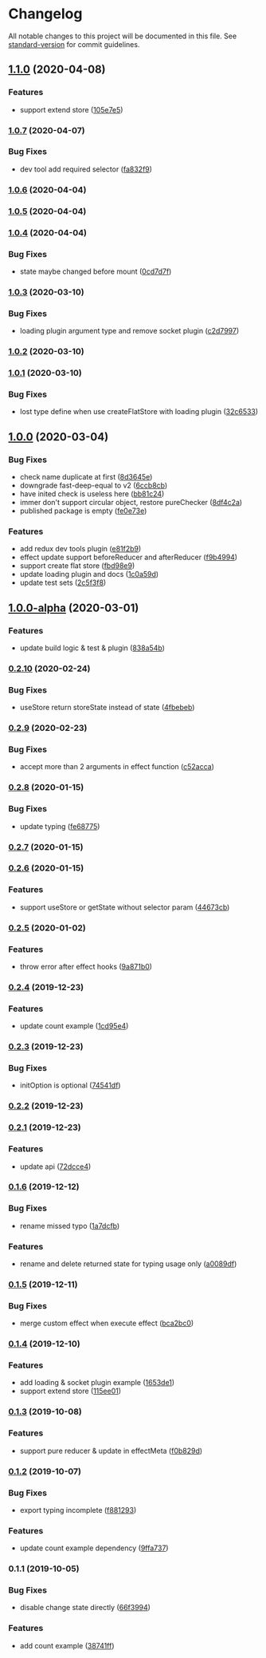 # Changelog

All notable changes to this project will be documented in this file. See [standard-version](https://github.com/conventional-changelog/standard-version) for commit guidelines.

## [1.1.0](https://github.com/daskyrk/cube-state/compare/v1.0.7...v1.1.0) (2020-04-08)


### Features

* support extend store ([105e7e5](https://github.com/daskyrk/cube-state/commit/105e7e5))

### [1.0.7](https://github.com/daskyrk/cube-state/compare/v1.0.6...v1.0.7) (2020-04-07)


### Bug Fixes

* dev tool add required selector ([fa832f9](https://github.com/daskyrk/cube-state/commit/fa832f9))

### [1.0.6](https://github.com/daskyrk/cube-state/compare/v1.0.5...v1.0.6) (2020-04-04)

### [1.0.5](https://github.com/daskyrk/cube-state/compare/v1.0.4...v1.0.5) (2020-04-04)

### [1.0.4](https://github.com/daskyrk/cube-state/compare/v1.0.3...v1.0.4) (2020-04-04)


### Bug Fixes

* state maybe changed before mount ([0cd7d7f](https://github.com/daskyrk/cube-state/commit/0cd7d7f))

### [1.0.3](https://github.com/daskyrk/cube-state/compare/v1.0.2...v1.0.3) (2020-03-10)


### Bug Fixes

* loading plugin argument type and remove socket plugin ([c2d7997](https://github.com/daskyrk/cube-state/commit/c2d7997))

### [1.0.2](https://github.com/daskyrk/cube-state/compare/v1.0.1...v1.0.2) (2020-03-10)

### [1.0.1](https://github.com/daskyrk/cube-state/compare/v1.0.0...v1.0.1) (2020-03-10)


### Bug Fixes

* lost type define when use createFlatStore with loading plugin ([32c6533](https://github.com/daskyrk/cube-state/commit/32c6533))

## [1.0.0](https://github.com/daskyrk/cube-state/compare/v1.0.0-alpha...v1.0.0) (2020-03-04)


### Bug Fixes

* check name duplicate at first ([8d3645e](https://github.com/daskyrk/cube-state/commit/8d3645e))
* downgrade fast-deep-equal to v2 ([6ccb8cb](https://github.com/daskyrk/cube-state/commit/6ccb8cb))
* have inited check is useless here ([bb81c24](https://github.com/daskyrk/cube-state/commit/bb81c24))
* immer don't support circular object, restore pureChecker ([8df4c2a](https://github.com/daskyrk/cube-state/commit/8df4c2a))
* published package is empty ([fe0e73e](https://github.com/daskyrk/cube-state/commit/fe0e73e))


### Features

* add redux dev tools plugin ([e81f2b9](https://github.com/daskyrk/cube-state/commit/e81f2b9))
* effect update support beforeReducer and afterReducer ([f9b4994](https://github.com/daskyrk/cube-state/commit/f9b4994))
* support create flat store ([fbd98e9](https://github.com/daskyrk/cube-state/commit/fbd98e9))
* update loading plugin and docs ([1c0a59d](https://github.com/daskyrk/cube-state/commit/1c0a59d))
* update test sets ([2c5f3f8](https://github.com/daskyrk/cube-state/commit/2c5f3f8))

## [1.0.0-alpha](https://github.com/daskyrk/cube-state/compare/v0.2.10...v1.0.0-alpha) (2020-03-01)


### Features

* update build logic & test & plugin ([838a54b](https://github.com/daskyrk/cube-state/commit/838a54b))

### [0.2.10](https://github.com/daskyrk/cube-state/compare/v0.2.9...v0.2.10) (2020-02-24)


### Bug Fixes

* useStore return storeState instead of state ([4fbebeb](https://github.com/daskyrk/cube-state/commit/4fbebeb))

### [0.2.9](https://github.com/daskyrk/cube-state/compare/v0.2.8...v0.2.9) (2020-02-23)


### Bug Fixes

* accept more than 2 arguments in effect function ([c52acca](https://github.com/daskyrk/cube-state/commit/c52acca))

### [0.2.8](https://github.com/daskyrk/cube-state/compare/v0.2.7...v0.2.8) (2020-01-15)


### Bug Fixes

* update typing ([fe68775](https://github.com/daskyrk/cube-state/commit/fe68775))

### [0.2.7](https://github.com/daskyrk/cube-state/compare/v0.2.6...v0.2.7) (2020-01-15)

### [0.2.6](https://github.com/daskyrk/cube-state/compare/v0.2.5...v0.2.6) (2020-01-15)


### Features

* support useStore or getState without selector param ([44673cb](https://github.com/daskyrk/cube-state/commit/44673cb))

### [0.2.5](https://github.com/daskyrk/cube-state/compare/v0.2.4...v0.2.5) (2020-01-02)


### Features

* throw error after effect hooks ([9a871b0](https://github.com/daskyrk/cube-state/commit/9a871b0))

### [0.2.4](https://github.com/daskyrk/cube-state/compare/v0.2.3...v0.2.4) (2019-12-23)


### Features

* update count example ([1cd95e4](https://github.com/daskyrk/cube-state/commit/1cd95e4))

### [0.2.3](https://github.com/daskyrk/cube-state/compare/v0.2.2...v0.2.3) (2019-12-23)


### Bug Fixes

* initOption is optional ([74541df](https://github.com/daskyrk/cube-state/commit/74541df))

### [0.2.2](https://github.com/daskyrk/cube-state/compare/v0.2.1...v0.2.2) (2019-12-23)

### [0.2.1](https://github.com/daskyrk/cube-state/compare/v0.1.6...v0.2.1) (2019-12-23)


### Features

* update api ([72dcce4](https://github.com/daskyrk/cube-state/commit/72dcce4))

### [0.1.6](https://github.com/daskyrk/cube-state/compare/v0.1.5...v0.1.6) (2019-12-12)


### Bug Fixes

* rename missed typo ([1a7dcfb](https://github.com/daskyrk/cube-state/commit/1a7dcfb))


### Features

* rename and delete returned state for typing usage only ([a0089df](https://github.com/daskyrk/cube-state/commit/a0089df))

### [0.1.5](https://github.com/daskyrk/cube-state/compare/v0.1.4...v0.1.5) (2019-12-11)


### Bug Fixes

* merge custom effect when execute effect ([bca2bc0](https://github.com/daskyrk/cube-state/commit/bca2bc0))

### [0.1.4](https://github.com/daskyrk/cube-state/compare/v0.1.3...v0.1.4) (2019-12-10)


### Features

* add loading & socket plugin example ([1653de1](https://github.com/daskyrk/cube-state/commit/1653de1))
* support extend store ([115ee01](https://github.com/daskyrk/cube-state/commit/115ee01))

### [0.1.3](https://github.com/daskyrk/cube-state/compare/v0.1.2...v0.1.3) (2019-10-08)


### Features

* support pure reducer & update in effectMeta ([f0b829d](https://github.com/daskyrk/cube-state/commit/f0b829d))

### [0.1.2](https://github.com/daskyrk/cube-state/compare/v0.1.1...v0.1.2) (2019-10-07)


### Bug Fixes

* export typing incomplete ([f881293](https://github.com/daskyrk/cube-state/commit/f881293))


### Features

* update count example dependency ([9ffa737](https://github.com/daskyrk/cube-state/commit/9ffa737))

### 0.1.1 (2019-10-05)


### Bug Fixes

* disable change state directly ([66f3994](https://github.com/daskyrk/cube-state/commit/66f3994))


### Features

* add count example ([38741ff](https://github.com/daskyrk/cube-state/commit/38741ff))

